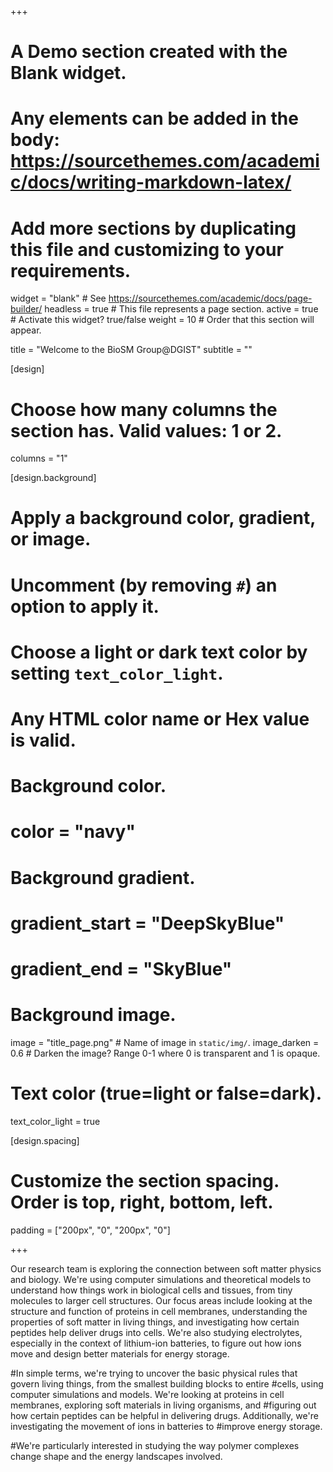 +++
# A Demo section created with the Blank widget.
# Any elements can be added in the body: https://sourcethemes.com/academic/docs/writing-markdown-latex/
# Add more sections by duplicating this file and customizing to your requirements.

widget = "blank"  # See https://sourcethemes.com/academic/docs/page-builder/
headless = true  # This file represents a page section.
active = true  # Activate this widget? true/false
weight = 10  # Order that this section will appear.

title = "Welcome to the BioSM Group@DGIST"
subtitle = ""

[design]
  # Choose how many columns the section has. Valid values: 1 or 2.
  columns = "1"

[design.background]
  # Apply a background color, gradient, or image.
  #   Uncomment (by removing `#`) an option to apply it.
  #   Choose a light or dark text color by setting `text_color_light`.
  #   Any HTML color name or Hex value is valid.
  
  # Background color.
  # color = "navy"
  
  # Background gradient.
  # gradient_start = "DeepSkyBlue"
  # gradient_end = "SkyBlue"
  
  # Background image.
   image = "title_page.png"  # Name of image in `static/img/`.
   image_darken = 0.6 # Darken the image? Range 0-1 where 0 is transparent and 1 is opaque.

  # Text color (true=light or false=dark).
  text_color_light = true  
  
[design.spacing]
  # Customize the section spacing. Order is top, right, bottom, left.
  padding = ["200px", "0", "200px", "0"]



+++

Our research team is exploring the connection between soft matter physics and biology. We're using computer simulations and theoretical models to understand how things work in biological cells and tissues, from tiny molecules to larger cell structures.  Our focus areas include looking at the structure and function of proteins in cell membranes, understanding the properties of soft matter in living things, and investigating how certain peptides help deliver drugs into cells. We're also studying electrolytes, especially in the context of lithium-ion batteries, to figure out how ions move and design better materials for energy storage.

#In simple terms, we're trying to uncover the basic physical rules that govern living things, from the smallest building blocks to entire #cells, using computer simulations and models. We're looking at proteins in cell membranes, exploring soft materials in living organisms, and #figuring out how certain peptides can be helpful in delivering drugs. Additionally, we're investigating the movement of ions in batteries to #improve energy storage.

#We're particularly interested in studying the way polymer complexes change shape and the energy landscapes involved.
